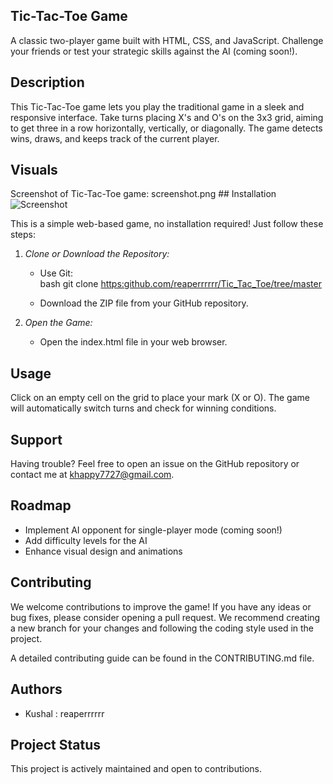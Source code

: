 ## Tic-Tac-Toe Game

A classic two-player game built with HTML, CSS, and JavaScript. Challenge your friends or test your strategic skills against the AI (coming soon!).

## Description

This Tic-Tac-Toe game lets you play the traditional game in a sleek and responsive interface. Take turns placing X's and O's on the 3x3 grid, aiming to get three in a row horizontally, vertically, or diagonally. The game detects wins, draws, and keeps track of the current player.

## Visuals

Screenshot of Tic-Tac-Toe game: screenshot.png  ## Installation![Screenshot ](https://github.com/reaperrrrrr/Tic_Tac_Toe/assets/149355613/4ed19c0b-b318-4113-8cff-d3ed340d2e69)


This is a simple web-based game, no installation required! Just follow these steps:

1. *Clone or Download the Repository:*
    * Use Git:  
      bash
      git clone [https:github.com/reaperrrrrr/Tic_Tac_Toe/tree/master](https://github.com/reaperrrrrr/Tic_Tac_Toe)
      
    * Download the ZIP file from your GitHub repository.

2. *Open the Game:*
    * Open the index.html file in your web browser.

## Usage

Click on an empty cell on the grid to place your mark (X or O). The game will automatically switch turns and check for winning conditions. 

## Support

Having trouble? Feel free to open an issue on the GitHub repository or contact me at khappy7727@gmail.com.

## Roadmap

* Implement AI opponent for single-player mode (coming soon!)
* Add difficulty levels for the AI
* Enhance visual design and animations


## Contributing

We welcome contributions to improve the game! If you have any ideas or bug fixes, please consider opening a pull request. We recommend creating a new branch for your changes and following the coding style used in the project. 

A detailed contributing guide can be found in the CONTRIBUTING.md file.

## Authors

* Kushal : reaperrrrrr

## Project Status

This project is actively maintained and open to contributions.
